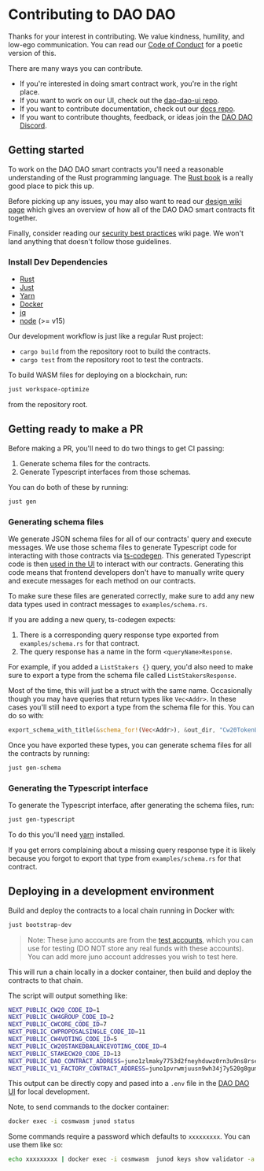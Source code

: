 # Contributing to DAO DAO

Thanks for your interest in contributing. We value kindness, humility,
and low-ego communication. You can read our [Code of
Conduct](./CODE_OF_CONDUCT.md) for a poetic version of this.

There are many ways you can contribute.

- If you're interested in doing smart contract work, you're in the
  right place.
- If you want to work on our UI, check out the [dao-dao-ui
  repo](https://github.com/DA0-DA0/dao-dao-ui).
- If you want to contribute documentation, check out our [docs
  repo](https://github.com/DA0-DA0/docs).
- If you want to contribute thoughts, feedback, or ideas join the [DAO
  DAO Discord](https://discord.gg/sAaGuyW3D2).

## Getting started

To work on the DAO DAO smart contracts you'll need a reasonable
understanding of the Rust programming language. The [Rust
book](https://doc.rust-lang.org/book/) is a really good place to pick
this up.

Before picking up any issues, you may also want to read our [design
wiki
page](https://github.com/DA0-DA0/dao-contracts/wiki/DAO-DAO-Contracts-Design)
which gives an overview of how all of the DAO DAO smart contracts fit
together.

Finally, consider reading our [security best
practices](https://github.com/DA0-DA0/dao-contracts/wiki/CosmWasm-security-best-practices)
wiki page. We won't land anything that doesn't follow those
guidelines.

### Install Dev Dependencies

- [Rust](https://doc.rust-lang.org/book/ch01-01-installation.html)
- [Just](https://github.com/casey/just#packages)
- [Yarn](https://yarnpkg.com/)
- [Docker](https://docs.docker.com/engine/install/)
- [jq](https://stedolan.github.io/jq/download/)
- [node](https://nodejs.org/en/download/) (>= v15)

Our development workflow is just like a regular Rust project:

- `cargo build` from the repository root to build the contracts.
- `cargo test` from the repository root to test the contracts.

To build WASM files for deploying on a blockchain, run:

```sh
just workspace-optimize
```

from the repository root.

## Getting ready to make a PR

Before making a PR, you'll need to do two things to get CI passing:

1. Generate schema files for the contracts.
2. Generate Typescript interfaces from those schemas.

You can do both of these by running:
```sh
just gen
```

### Generating schema files

We generate JSON schema files for all of our contracts' query and
execute messages. We use those schema files to generate Typescript
code for interacting with those contracts via
[ts-codegen](https://github.com/CosmWasm/ts-codegen). This generated
Typescript code is then [used in the
UI](https://github.com/DA0-DA0/dao-dao-ui/tree/40f3cbfe676a98bf7b9db7b646e74e5b2dae4502/packages/state/clients)
to interact with our contracts. Generating this code means that
frontend developers don't have to manually write query and execute
messages for each method on our contracts.

To make sure these files are generated correctly, make sure to add any
new data types used in contract messages to `examples/schema.rs`.

If you are adding a new query, ts-codegen expects:

1. There is a corresponding query response type exported from
   `examples/schema.rs` for that contract.
2. The query response has a name in the form `<queryName>Response`.

For example, if you added a `ListStakers {}` query, you'd also need to
make sure to export a type from the schema file called
`ListStakersResponse`.

Most of the time, this will just be a struct with the same
name. Occasionally though you may have queries that return types like
`Vec<Addr>`. In these cases you'll still need to export a type from
the schema file for this. You can do so with:

```rust
export_schema_with_title(&schema_for!(Vec<Addr>), &out_dir, "Cw20TokenListResponse");
```

Once you have exported these types, you can generate schema files for
all the contracts by running:

```sh
just gen-schema
```

### Generating the Typescript interface

To generate the Typescript interface, after generating the schema
files, run:

```sh
just gen-typescript
```

To do this you'll need [yarn](https://yarnpkg.com/) installed.

If you get errors complaining about a missing query response type it
is likely because you forgot to export that type from
`examples/schema.rs` for that contract.

## Deploying in a development environment

Build and deploy the contracts to a local chain running in Docker with:

```sh
just bootstrap-dev
```

> Note: These juno accounts are from the [test
> accounts](ci/configs/test_accounts.json), which you can use for testing (DO NOT
> store any real funds with these accounts). You can add more juno
> account addresses you wish to test here.

This will run a chain locally in a docker container, then build and
deploy the contracts to that chain.

The script will output something like:

```sh
NEXT_PUBLIC_CW20_CODE_ID=1
NEXT_PUBLIC_CW4GROUP_CODE_ID=2
NEXT_PUBLIC_CWCORE_CODE_ID=7
NEXT_PUBLIC_CWPROPOSALSINGLE_CODE_ID=11
NEXT_PUBLIC_CW4VOTING_CODE_ID=5
NEXT_PUBLIC_CW20STAKEDBALANCEVOTING_CODE_ID=4
NEXT_PUBLIC_STAKECW20_CODE_ID=13
NEXT_PUBLIC_DAO_CONTRACT_ADDRESS=juno1zlmaky7753d2fneyhduwz0rn3u9ns8rse3tudhze8rc2g54w9ysqgjt23l
NEXT_PUBLIC_V1_FACTORY_CONTRACT_ADDRESS=juno1pvrwmjuusn9wh34j7y520g8gumuy9xtl3gvprlljfdpwju3x7ucssml9ug
```

This output can be directly copy and pased into a `.env` file in the
[DAO DAO UI](https://github.com/DA0-DA0/dao-dao-ui) for local
development.

Note, to send commands to the docker container:

```sh
docker exec -i cosmwasm junod status
```

Some commands require a password which defaults to `xxxxxxxxx`. You can use them like so:

```sh
echo xxxxxxxxx | docker exec -i cosmwasm  junod keys show validator -a
```
